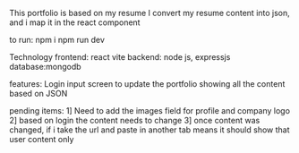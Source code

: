 This portfolio is based on my resume 
I convert my resume content into json, and i map it in the react component

to run:
npm i
npm run dev

Technology
frontend: react vite
backend: node js, expressjs
database:mongodb

features:
Login
input screen to update the portfolio
showing all the content based on JSON


pending items:
1] Need to add the images field for profile and company logo
2] based on login the content needs to change 
3] once content was changed, if i take the url and paste in another tab means it should show that user content only
